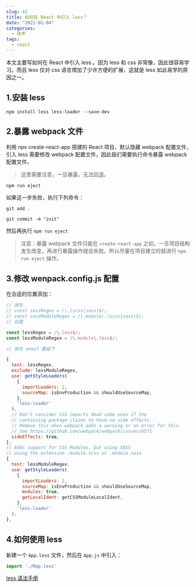 ```yaml
---
slug: 41
title: 如何在 React 中引入 less？ 
date: "2021-01-04"
categories: 
  - 技术
tags: 
  - react
---
```






本文主要写如何在 React 中引入 less 。因为 less 和 css 非常像，因此很容易学习。而且 less 仅对 css 语言增加了少许方便的扩展，这就是 less 如此易学的原因之一。

<!-- more -->

## 1.安装 less

```shell
npm install less less-loader --save-dev
```

## 2.暴露 webpack 文件

利用 npx create-react-app  搭建的 React 项目，默认隐藏 webpack 配置文件，引入 less 需要修改 webpack 配置文件，因此我们需要执行命令暴露 webpack 配置文件。

>这里需要注意，一旦暴露，无法回退。

```shell
npm run eject
```

如果这一步失败，执行下列命令：

```shell
git add .

git commit -m "init"
```

然后再执行 `npm run eject`

>注意：暴露 webpack 文件只能在 `create-react-app` 之初，一旦项目结构发生改变，再进行暴露操作就会失败。所以尽量在项目建立时就进行 `npm run eject` 操作。

## 3.修改 wenpack.config.js 配置

在合适的位置添加：

```js
// 放在 
// const sassRegex = /\.(scss|sass)$/;
// const sassModuleRegex = /\.module\.(scss|sass)$/; 
// 后面

const lessRegex = /\.less$/;
const lessModuleRegex = /\.module\.less$/;
```

```js
// 放在 oneof 数组下

{
  test: lessRegex,
  exclude: lessModuleRegex,
  use: getStyleLoaders(
    {
      importLoaders: 2,
      sourceMap: isEnvProduction && shouldUseSourceMap,
    },
    'less-loader'
  ),
  // Don't consider CSS imports dead code even if the
  // containing package claims to have no side effects.
  // Remove this when webpack adds a warning or an error for this.
  // See https://github.com/webpack/webpack/issues/6571
  sideEffects: true,
},
// Adds support for CSS Modules, but using SASS
// using the extension .module.scss or .module.sass
{
  test: lessModuleRegex,
  use: getStyleLoaders(
    {
      importLoaders: 2,
      sourceMap: isEnvProduction && shouldUseSourceMap,
      modules: true,
      getLocalIdent: getCSSModuleLocalIdent,
    },
    'less-loader'
  ),
},
```

## 4.如何使用 less

新建一个 `App.less` 文件，然后在 `App.js` 中引入：

```js
import './Map.less'
```

[less 语法手册](https://less.bootcss.com/#%E6%A6%82%E8%A7%88)